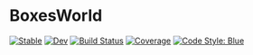 # BoxesWorld

[![Stable](https://img.shields.io/badge/docs-stable-blue.svg)](https://jmuchovej.github.io/BoxesWorld.jl/stable/)
[![Dev](https://img.shields.io/badge/docs-dev-blue.svg)](https://jmuchovej.github.io/BoxesWorld.jl/dev/)
[![Build Status](https://github.com/jmuchovej/BoxesWorld.jl/actions/workflows/CI.yml/badge.svg?branch=main)](https://github.com/jmuchovej/BoxesWorld.jl/actions/workflows/CI.yml?query=branch%3Amain)
[![Coverage](https://codecov.io/gh/jmuchovej/BoxesWorld.jl/branch/main/graph/badge.svg)](https://codecov.io/gh/jmuchovej/BoxesWorld.jl)
[![Code Style: Blue](https://img.shields.io/badge/code%20style-blue-4495d1.svg)](https://github.com/invenia/BlueStyle)
